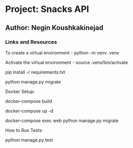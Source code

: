 # Project:  Snacks API

## Author: Negin Koushkakinejad

### Links and Resources

To create a virtual environment - python -m venv .venv

Activate the virtual environment - source .venv/bin/activate

pip install -r requirements.txt

python manage.py migrate

Docker Setup:

docker-compose build

docker-compose up -d

docker-compose exec web python manage.py migrate

How to Run Tests:

python manage.py test